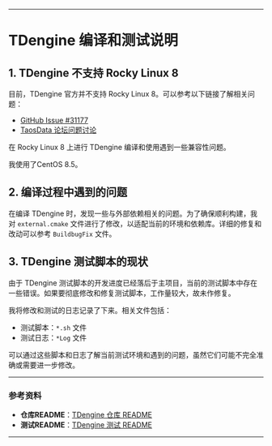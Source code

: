 

---

# TDengine 编译和测试说明

## 1. TDengine 不支持 Rocky Linux 8

目前，TDengine 官方并不支持 Rocky Linux 8。可以参考以下链接了解相关问题：

* [GitHub Issue #31177](https://github.com/taosdata/TDengine/issues/31177)
* [TaosData 论坛问题讨论](https://ask.taosdata.com/t/topic/786/1)

在 Rocky Linux 8 上进行 TDengine 编译和使用遇到一些兼容性问题。

我使用了CentOS 8.5。

## 2. 编译过程中遇到的问题

在编译 TDengine 时，发现一些与外部依赖相关的问题。为了确保顺利构建，我对 `external.cmake` 文件进行了修改，以适配当前的环境和依赖库。详细的修复和改动可以参考 `BuildbugFix` 文件。

## 3. TDengine 测试脚本的现状

由于 TDengine 测试脚本的开发进度已经落后于主项目，当前的测试脚本中存在一些错误。如果要彻底修改和修复测试脚本，工作量较大，故未作修复。

我将修改和测试的日志记录了下来。相关文件包括：

* 测试脚本：`*.sh` 文件
* 测试日志：`*Log` 文件

可以通过这些脚本和日志了解当前测试环境和遇到的问题，虽然它们可能不完全准确或需要进一步修改。

---

### 参考资料

* **仓库README**：[TDengine 仓库 README](https://github.com/Mike-debug/TDengine/blob/dev/README.md)
* **测试README**：[TDengine 测试 README](https://github.com/taosdata/TDengine/blob/main/tests/README.md)

---


